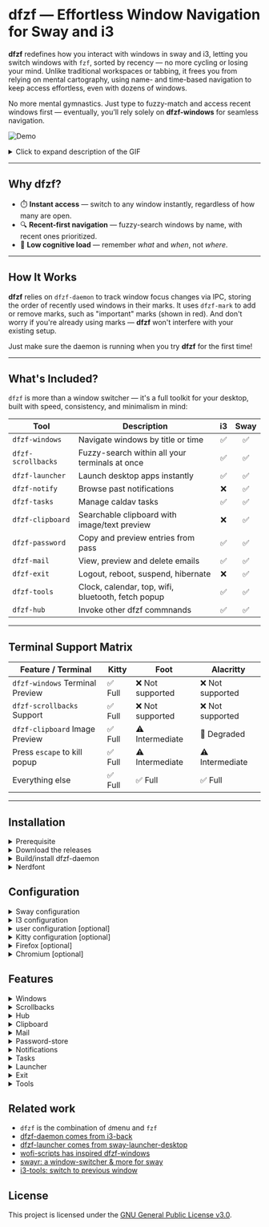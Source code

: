 # dfzf — Effortless Window Navigation for Sway and i3

**dfzf** redefines how you interact with windows in sway and i3, letting you switch windows with `fzf`, sorted by recency — no more cycling or losing your mind. Unlike traditional workspaces or tabbing, it frees you from relying on mental cartography, using name- and time-based navigation to keep access effortless, even with dozens of windows.

No more mental gymnastics. Just type to fuzzy-match and access recent windows first — eventually, you’ll rely solely on **dfzf-windows** for seamless navigation.

![Demo](https://github.com/user-attachments/assets/ab181f25-622b-4aaf-931a-ee5d07371853)
<details>
  <summary>Click to expand description of the GIF</summary>

This GIF shows dfzf-windows in action:
 - List the current windows, recent ones come first
 - Inspect the windows previews, including terminal
 - Mark the windows either as "urgent" or "important"
 - Kills windows one by one until none are left  
 - Bonus: Notice a bit of "inception" in the `dfzf-windows` preview...

  
</details>


---
## Why dfzf?

* ⏱️ **Instant access** — switch to any window instantly, regardless of how many are open.
* 🔍 **Recent-first navigation** — fuzzy-search windows by name, with recent ones prioritized.
* 🧠 **Low cognitive load** — remember *what* and *when*, not *where*.

---
## How It Works

**dfzf** relies on `dfzf-daemon` to track window focus changes via IPC, storing the order of recently used windows in their marks. It uses `dfzf-mark` to add or remove marks, such as "important" marks (shown in red). And don't worry if you're already using marks — **dfzf** won't interfere with your existing setup.

Just make sure the daemon is running when you try **dfzf** for the first time!


---
## What's Included?

`dfzf` is more than a window switcher — it's a full toolkit for your desktop, built with speed, consistency, and minimalism in mind:

| Tool             | Description                                  | i3 | Sway |
|------------------|----------------------------------------------|:--:|:----:|
| `dfzf-windows`   | Navigate windows by title or time            | ✅ | ✅   |
| `dfzf-scrollbacks`   | Fuzzy-search within all your terminals at once            | ✅ | ✅   |
| `dfzf-launcher`  | Launch desktop apps instantly                | ✅ | ✅   |
| `dfzf-notify`    | Browse past notifications                    | ❌ | ✅   |
| `dfzf-tasks`     | Manage caldav tasks                        | ✅ |  ✅   |
| `dfzf-clipboard` | Searchable clipboard with image/text preview | ❌ | ✅   |
| `dfzf-password`  | Copy and preview entries from pass           | ✅ | ✅   |
| `dfzf-mail`      | View, preview and delete emails     | ✅ |  ✅   |
| `dfzf-exit`      | Logout, reboot, suspend, hibernate           | ❌ | ✅   |
| `dfzf-tools`      | Clock, calendar, top, wifi, bluetooth, fetch popup      | ✅ |  ✅   |
| `dfzf-hub`   | Invoke other dfzf commnands            | ✅ | ✅   |

---
## Terminal Support Matrix

| Feature / Terminal                   | Kitty     | Foot              | Alacritty        |
|-------------------------------------|-----------|-------------------|------------------|
| `dfzf-windows` Terminal Preview     | ✅ Full   | ❌ Not supported  | ❌ Not supported |
| `dfzf-scrollbacks` Support          | ✅ Full   | ❌ Not supported  | ❌ Not supported |
| `dfzf-clipboard` Image Preview      | ✅ Full   | ⚠️ Intermediate   | 🔻 Degraded      |
| Press `escape` to kill popup      | ✅ Full   | ⚠️ Intermediate   | ⚠️ Intermediate      |
| Everything else      | ✅ Full   | ✅ Full   | ✅ Full      |

---

## Installation

<details>
  <summary>
Prerequisite
  </summary>

In general, dfzf needs:
 
- sway or i3
- fzf 
- kitty version >= 0.42.1 OR alacritty OR foot
- jq version >= 1.7
- nerdfonts to display the glyphs (see nerdfont section)

Moreover, each tool can have specific dependencies described in the `Features` section.



Also be sure `fzf` is accessible from sway/i3, by moving it to `/usr/local/bin/` (instead of default `~/.cargo/bin` place)
  or  setup sway/i3 path correctly
  ```
#~/.config/sway/config
set $PATH /usr/local/bin:/opt/bin:$PATH
  ```
</details>

<details>
  <summary>
    Download the releases
  </summary>

- [Download/copy](https://github.com/parisni/dfzf/releases) the binaries into `/usr/local/bin/` or anywhere in your PATH.
- [Download the deb package](https://github.com/parisni/dfzf/releases), and `sudo dpkg -i` it on debian/ubuntu.
</details>

<details>
<summary>Build/install dfzf-daemon</summary>

```bash
cd dfzf-utils
curl https://sh.rustup.rs -sSf | sh
rustup update nightly
cargo +nightly build --release
find  dfzf-utils  -type f  -executable -name "dfzf-*" |xargs -I@ sudo cp @ /usr/local/bin/
```
</details>



<details>
<summary>Nerdfont</summary>


Glyph are used in some dfzf modules (windows, tasks). If you don't wan't them you can override the config that way:
```bash
#~/.config/dfzf/dfzf.conf
windows_glyph_rules_json='[{"glyph": ""}]'
```

You can install nerdfont by running this script ([source](https://gist.github.com/matthewjberger/7dd7e079f282f8138a9dc3b045ebefa0?permalink_comment_id=3839120)). Also snap apps cannot access to `.local/share/fonts`, reason I personally install them into `~/.fonts` instead.
```bash
  #!/bin/bash

declare -a fonts=(
BitstreamVeraSansMono
CascadiaCode
CodeNewRoman
DroidSansMono
FiraCode
FiraMono
Go-Mono
Hack
Hermit
JetBrainsMono
Meslo
Noto
Overpass
ProggyClean
RobotoMono
SourceCodePro
SpaceMono
Ubuntu
UbuntuMono
)

version=$(curl -s 'https://api.github.com/repos/ryanoasis/nerd-fonts/releases/latest' | jq -r '.name')
fonts_dir="${HOME}/.fonts"

if [[ ! -d "$fonts_dir" ]]; then
mkdir -p "$fonts_dir"
fi

for font in "${fonts[@]}"; do
zip_file="${font}.zip"
download_url="https://github.com/ryanoasis/nerd-fonts/releases/download/${version}/${zip_file}"
echo "Downloading $download_url"
wget "$download_url"
unzip "$zip_file" -d "$fonts_dir"
rm "$zip_file"
done

find "$fonts_dir" -name 'Windows Compatible' -delete

fc-cache -fv
```
</details>

## Configuration

<details>

<summary>Sway configuration</summary>

```bash
exec --no-startup-id dfzf-daemon # reboot to make the daemon running
exec wl-paste --watch cliphist -max-items 1000 store # for dfzf-clipboard  
exec mako # for the dfzf-notifs

workspace_layout tabbed
workspace_auto_back_and_forth no

# FOR FOOT OR ALACRITTY
#set $term foot
#set $term alacritty
#set $dfzf_term foot --app-id=dfzf-popup -e
#bindsym $mod+Tab    exec --no-startup-id $dfzf_term dfzf-windows
#bindsym $mod+l      exec --no-startup-id $dfzf_term dfzf-hub

# FOR KITTY
set $term kitty -1
exec --no-startup-id kitty -1 --start-as hidden
exec --no-startup-id kitty -1 --instance-group dfzf --start-as hidden  -o 'map escape close_window' -o 'listen_on=unix:/tmp/kitty-dfzf' 
bindsym $mod+Tab    exec --no-startup-id kitty -1 --class=dfzf-popup -e dfzf-windows
bindsym $mod+l      exec --no-startup-id kitty -1 --instance-group dfzf --class=dfzf-popup -e dfzf-hub

for_window [app_id="^dfzf-popup$"] floating enable, sticky enable, resize set 60 ppt 70 ppt, border pixel 6

# optional: hide the tabs
font pango:monospace 0.001
default_border none
default_floating_border none
titlebar_padding 1
titlebar_border_thickness 0
```
</details>
<details>

<summary>I3 configuration</summary>

```bash
exec --no-startup-id dfzf-daemon # reboot to make the daemon running

workspace_layout tabbed
workspace_auto_back_and_forth no

# FOR FOOT OR ALACRITTY
#set $term foot
#set $term alacritty
#set $dfzf_term foot --app-id=dfzf-popup -e
#bindsym $mod+Tab    exec --no-startup-id $dfzf_term dfzf-windows
#bindsym $mod+l      exec --no-startup-id $dfzf_term dfzf-hub

# FOR KITTY
set $term kitty -1
exec --no-startup-id kitty -1 --start-as hidden
exec --no-startup-id kitty -1 --instance-group dfzf --start-as hidden  -o 'map escape close_window' -o 'listen_on=unix:/tmp/kitty-dfzf' 
bindsym $mod+Tab    exec --no-startup-id kitty -1 --class=dfzf-popup -e dfzf-windows
bindsym $mod+l      exec --no-startup-id kitty -1 --instance-group dfzf --class=dfzf-popup -e dfzf-hub

for_window [class="^dfzf-popup$"] floating enable, sticky enable, resize set 60 ppt 70 ppt, border pixel 6

# optional: hide the tabs
font pango:monospace 0
default_border none
default_floating_border none

# reset font for the bar
bar {
	font pango:monospace 10 # needed 
	status_command i3status
}
```
</details>

<details>
  <summary>user configuration [optional]</summary>

  you can override default configurations:
  ```bash
# ~/.config/dfzf/dfzf.conf

#remove pattern from the window's title
windows_title_rm_pattern=' —[^—]*?— Mozilla Firefox'
# rename the application classes
windows_app_id_map_json='{"evolution": "mail", "kitty": "terminal", "jetbrains-idea-ce": "jetbrains"}'
# assign glyphs to application classes
windows_glyph_rules_json='[
{ "field": "name", "regex": "vim\\b", "glyph": " " },
{ "field": "app_id", "regex": "terminal", "glyph": " " },
{ "field": "app_id", "regex": "firefox", "glyph": " " },
{ "field": "app_id", "regex": "jetbrains", "glyph": " " },
{ "field": "app_id", "regex": "gimp", "glyph": " " },
{ "field": "app_id", "regex": "thunar|nautilus", "glyph": " " },
{ "field": "app_id", "regex": "thunderbird|evolution|geary|mailspring|k9mail|mail", "glyph": " " },
{ "glyph": " " }
]'

# override the exit list and respective commands
exit_options=(
"l: Lock (swaylock)"
"e: Restart GDM"
"s: Lock and Suspend"
"r: Reboot"
"S: Shutdown"
"h: Hibernate"
)

exit_cmd_l='swaylock -e -F -f -k -c 000000'
exit_cmd_e='sudo /usr/bin/systemctl restart gdm'
exit_cmd_s='swaylock -e -F -f -k -c 000000 && systemctl suspend'
exit_cmd_r='sudo reboot'
exit_cmd_S='shutdown now'
exit_cmd_h='sudo /bin/systemctl hibernate'

tools_clock_cmd="tty-clock -c -C 4 -s"
tools_calendar_cmd="~/.venv/3.11.6/bin/khal interactive"
tools_top_cmd="gotop"

```

</details>

<details>
  <summary>Kitty configuration [optional]</summary>

```bash
#~/.config/kitty/kitty.conf
confirm_os_window_close 0
allow_remote_control yes
listen_on unix:/tmp/kitty
```

Windows terminal preview in kitty:

the terminal preview compares the i3/sway window title with the kitty title. In some case there is duplicates, and we cannot determinate the right terminal. So the current hack is to add 2 random characters to the title so that they get unique. For that, you will have to disable kitty title handling and tweak the shell title. Here for zsh:

```bash
#~/.config/kitty/kitty.conf
shell_integration no-title
```

tweak zsh:
```bash
# ~/.oh-my-zsh/lib/termsupport.zsh
  case "$TERM" in
    cygwin|xterm*|putty*|rxvt*|konsole*|ansi|mlterm*|alacritty*|st*|foot*|contour*)
      print -Pn "\e]2;${2:q} /$(< /dev/urandom tr -dc A-Za-z0-9 | head -c 2)\a" # set window name
      print -Pn "\e]1;${1:q} /$(< /dev/urandom tr -dc A-Za-z0-9 | head -c 2)\a" # set tab name
```

</details>




<details>
  <summary>
 Firefox [optional]
  </summary>

Install the below extensions:
- [tabs are windows](https://addons.mozilla.org/en-US/firefox/addon/tabs-are-windows/reviews/?utm_source=firefox-browser&utm_medium=firefox-browser&utm_content=addons-manager-reviews-link)
- [hostname in windows title](https://addons.mozilla.org/en-US/firefox/addon/hostname-in-window-title/reviews/?utm_source=firefox-browser&utm_medium=firefox-browser&utm_content=addons-manager-reviews-link)
I use this template `{title} - {href} —`, together with this variable in dfzf config to bring perfect ff titles.

```bash
  # remove pattern from the window's title
windows_title_rm_pattern=' —[^—]*?— Mozilla Firefox'
```


</details>

<details>
  <summary>
 Chromium [optional]
  </summary>

Install the below extensions:
- [new-tab-new-window](https://chromewebstore.google.com/detail/new-tab-new-window/dndlcbaomdoggooaficldplkcmkfpgff)
- either [URL in title](https://chromewebstore.google.com/detail/url-in-title/ignpacbgnbnkaiooknalneoeladjnfgb?hl=en) or [Title morph](https://chromewebstore.google.com/detail/title-morph/ajlggpkmjdilpiamlofcmjckeabiecea)

</details>


## Features

<details>
  <summary>
    Windows
  </summary>

- windows ordered by last access
- cycle previous window
- Return: focus window
- focus window with enter
- `A`: reload windows
- `B`: color blue
- `G`: color green
- `O`: color blue
- `R`: color red
- `ctrl-b`: select color blue
- `ctrl-g`: select color green
- `ctrl-o`: select color blue
- `ctrl-r`: select color red
- `ctrl-k`: kill window
- `terminal scrollback preview (kitty only)
- `ctrl-u`: toggle urgent  (yellow color)
- `ctrl-i`: toggle important (red color)
- `ctrl-j`: preview windows
- `escape`: return to current windows (works after previews)
- `ctrl-t`: will toggle tilling to the multi-selected windows

  ```bash
    sudo apt install jq
  ```

  ![Image](https://github.com/user-attachments/assets/ab76602c-9e04-4a08-bb9d-dcee16413fce)
Tilling with multi-select (ctrl-t):
  ![Image](https://github.com/user-attachments/assets/fec7de04-550e-410c-9a81-351f09b63451)
![Image](https://github.com/user-attachments/assets/9fa6c549-79eb-4619-934b-487a50d83aeb)
</details>

<details>
  <summary>
 Scrollbacks
  </summary>

  Scrollbacks let you fuzzy-search across all your terminal histories (Kitty only) and focus the right one — great for digging up lost work from vague command memories.

  ```bash
    sudo apt install ripgrep
  ```

![Image](https://github.com/user-attachments/assets/51f9ca01-ed27-48bf-81f0-2433f301771c)

</details>

<details>
  <summary>
 Hub
  </summary>

  The hub lets you launch any dfzf command with a single keystroke — one keybinding to rule them all.

- `b`: Bluetooth
- `c`: Clipboard
- `d`: Date
- `e`: exit
- `g`: Gotop
- `k`: Calendar
- `l`: launcher
- `m`: Mail
- `n`: Notif
- `p`: Password
- `s`: Scrollback
- `t`: Task
- `w`: Wifi

  ![Image](https://github.com/user-attachments/assets/1aa98ea6-3b59-48fc-9eea-1673857ed019)
</details>



<details>
  <summary>
 Clipboard
  </summary>

- content preview with bat
- image preview with kitten

  ```bash
    sudo apt install jq cliphist wl-clipboard batcat
  ```

  ![Image](https://github.com/user-attachments/assets/e339b0d0-d010-43a9-9ce6-9b94f11c02a2)
</details>

<details>
  <summary>
Mail
  </summary>

  - list latest mails
  - preview text mails
  - `ctrl-j`: preview html mails in the browser
  
  ```bash
    sudo apt install jq himalaya
  ```
</details>

<details>
  <summary>
Password-store
  </summary>


  - `Return`: copy content
  - `ctrl-j`: preview content
 
  ```bash
    sudo apt install pass wl-clipboard
  ```
  ![Image](https://github.com/user-attachments/assets/2ebeec63-3ee8-4a47-9b8c-988c8cb5ffeb)
</details>

<details>
  <summary>
 Notifications
  </summary>


  - list notification ordered
  - `Return`: notification action
  - `ctrl-k`: kill notification
  - `ctrl-h`: toggle notif history
  
  ```bash
    sudo apt install jq mako-notifier
  ```
  ![Image](https://github.com/user-attachments/assets/645934df-c121-4f46-96d9-6b616f4b66cf)
</details>

<details>
  <summary>
 Tasks
  </summary>

  Manage caldav tasks:

  - `ctrl-t`: new task
  - `ctrl-e`: edit task
  - `ctrl-k`: delete task
  - `ctrl-d`: set status done for task
  - `ctrl-r`: sync tasks with remote caldav
  - `ctrl-l`: choose the collection
  
  ```bash
    pip install todoman vdirsyncer
  ```
</details>

<details>
  <summary>
 Launcher
  </summary>


  - list desktop applications
  - fire application
  
  ```bash
    sudo apt install jq gawk
  ```
  ![Image](https://github.com/user-attachments/assets/257e278d-e537-4c17-a1c9-7f5b876cb30b)
</details>

<details>
  <summary>
    Exit
  </summary>


  - hibernate
  - reboot
  - shutdown
  - logout

  ![Image](https://github.com/user-attachments/assets/2e60004a-f3a4-4336-a42e-576292f77e47)
</details>

<details>
  <summary>
    Tools
  </summary>

  Set of tools not related with fzf, but useful even to drop the sway bar.

  - resource usage: top, htop, gotop ...
  - calendar: khal, calcurse ...
  - clock: tty-clock ...
  - wifi
  - bluetooth
  - fetch: fastfetch

![Image](https://github.com/user-attachments/assets/7cefe766-54c1-4f91-9833-946c6f4e139f)
![Image](https://github.com/user-attachments/assets/dfb1ef58-38e0-44c1-b85b-5a8d0d99f0d4)
![Image](https://github.com/user-attachments/assets/ad0813b3-0090-4541-9077-f228508c9923)
![Image](https://github.com/user-attachments/assets/ba17b777-5136-4172-b065-39a1fc8b7ed5)
</details>

## Related work

- `dfzf` is the combination of `d`menu and `fzf` 
- [dfzf-daemon comes from i3-back](https://github.com/Cretezy/i3-back)
- [dfzf-launcher comes from sway-launcher-desktop](https://github.com/Biont/sway-launcher-desktop/tree/master)
- [wofi-scripts has inspired dfzf-windows](https://github.com/tobiaspc/wofi-scripts)
- [swayr: a window-switcher & more for sway](https://sr.ht/~tsdh/swayr/)
- [i3-tools: switch to previous window](https://github.com/dinAlt/i3-tools)


## License

This project is licensed under the [GNU General Public License v3.0](https://www.gnu.org/licenses/gpl-3.0.html).
